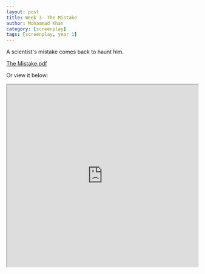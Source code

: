 ```yaml
---
layout: post
title: Week 3- The Mistake
author: Mohammad Khan
category: [screenplay]
tags: [screenplay, year 1]
---
```

<p>A scientist's mistake comes back to haunt him.</p>



<a href="https://drive.google.com/file/d/17NUrx-D6QDLhKm6a1SzZeTFGETzdUNBT/view?usp=sharing">
The Mistake.pdf</a>

Or view it below: 
<iframe src="https://drive.google.com/file/d/17NUrx-D6QDLhKm6a1SzZeTFGETzdUNBT/preview" width="100%" height="480" allow="autoplay"></iframe>
